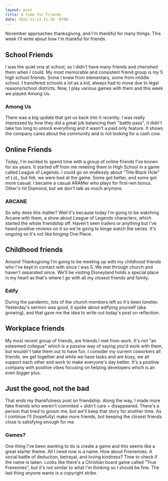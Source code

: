 ```yaml
---
layout: post
title: A time for friends
date: 2021-11-13 11:38 -0700
---
```

November approaches thanksgiving, and I'm thankful for many things. This week I'll write about how I'm thankful for friends.

## School Friends
I was the quiet one at school, so I didn't have many friends and cherished them when I could. My most memorable and consistent friend group is my 5 high school friends. Some I knew from elementary, some from middle school. I transfered schools a lot as a kid, always had to move due to legal reasons/school districts. Now, I play various games with them and this week we played Among Us. 

### Among Us
There was a big update that got us back into it recently. I was really impressed by how they did a great job balancing their "battle pass", it didn't take too long to unlock everything and it wasn't a paid only feature. It shows the company cares about the community and is not looking for a cash cow.

## Online Friends
Today, I'm excited to spend time with a group of online friends I've known for six years. It started off from me meeting them in High School in a game called League of Legends. I could go on endlessly about "THe Black Hole" of LoL, but tldr, we were bad at the game. Some got better, and some got more casual. I became a casual ARAMer who plays for first-win bonus. Other's hit Diamond, but we don't talk as much anymore. 

### ARCANE
So why does this matter? Well it's because today I'm going to be watching Arcane with them, a show about League of Legends characters, which started the whole friendship off. Haven't seen trailers or anything but I've heard positive reviews on it so we're going to binge watch the series. It's ongoing so it's not like binging One Piece.

## Childhood friends
Around Thanksgiving I'm going to be meeting up with my childhood friends who I've kept in contact with since I was 5. We met through church and haven't separated since. We'll be visiting Disneyland holds a special place in my heart as that's where I go with all my closest friends and family.

### Edify
During the pandemic, lots of the church members left so it's been lonelier. Yesterday's sermon was good, it spoke about edifying yourself (aka growing), and that gave me the idea to write out today's post on reflection.

## Workplace friends
My most recent group of friends, are friends I met from work. It's not "an esteemed collegue" which is a passive way of saying you'd work with them, but wouldn't take them out to have fun. I consider my current coworkers all friends, we get together and while we have tasks and are busy, we all support each other and work to make everyone's day better. It's a positive company with positive vibes focusing on helping developers which is an even bigger plus.
<!-- Not sure if I'm allowed to talk about specfics so I'll keep this area ommited -->
## Just the good, not the bad
That ends my thankfulness post on friendship. Along the way, I made more fake friends who weren't commited + didn't care + disappeared. There's a person that tried to groom me, but we'll keep that story for another time. As I continue I'll (hopefully) make more friends, but keeping the closest friends close is satisfying enough for me. 

### Games?
One thing I've been wanting to do is create a game and this seems like a great starter theme. All I need now is a name. How about Frienemies: A social battle of deduction, betrayal, and loving kindness? Time to check if the name is taken. Looks like there's a Christian board game called "True Frenemies", but it's not similar to what I'm thinking so I should be fine. The last thing anyone wants is a copyright strike.
<!-- See draft section for details -->